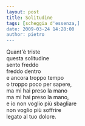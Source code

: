 ```yaml
---
layout: post
title: Solitudine
tags: [scheggia d'essenza,]
date: 2009-03-24 14:28:00
author: pietro
---
```

Quant'è triste<br/>questa solitudine<br/>sento freddo<br/>freddo dentro<br/>e ancora troppo tempo<br/>o troppo poco per sapere,<br/>ma mi hai preso la mano<br/>ma mi hai preso la mano,<br/>e io non voglio più sbagliare<br/>non voglio più soffrire<br/>legato al tuo dolore.
